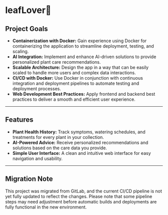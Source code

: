 # **leafLover🌱**

## Project Goals

- **Containerization with Docker:** Gain experience using Docker for containerizing the application to streamline deployment, testing, and scaling.
- **AI Integration:** Implement and enhance AI-driven solutions to provide personalized plant care recommendations.
- **Scalable Architecture:** Design the app in a way that can be easily scaled to handle more users and complex data interactions.
- **CI/CD with Docker:** Use Docker in conjunction with continuous integration and deployment pipelines to automate testing and deployment processes.
- **Web Development Best Practices:** Apply frontend and backend best practices to deliver a smooth and efficient user experience.

---

## Features

- **Plant Health History:** Track symptoms, watering schedules, and treatments for every plant in your collection.
- **AI-Powered Advice:** Receive personalized recommendations and solutions based on the care data you provide.
- **Simple User Interface:** A clean and intuitive web interface for easy navigation and usability.

---

## Migration Note

This project was migrated from GitLab, and the current CI/CD pipeline is not yet fully updated to reflect the changes. Please note that some pipeline steps may need adjustment before automatic builds and deployments are fully functional in the new environment.
